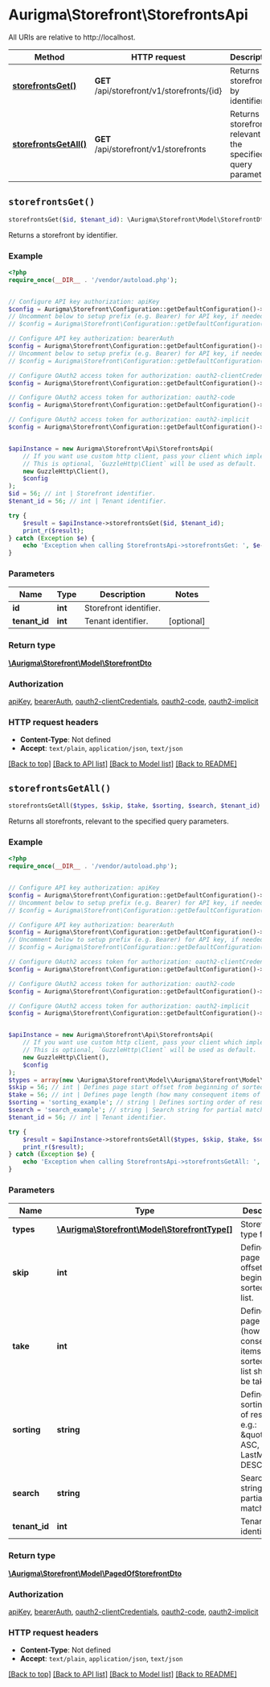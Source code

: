 # Aurigma\Storefront\StorefrontsApi

All URIs are relative to http://localhost.

Method | HTTP request | Description
------------- | ------------- | -------------
[**storefrontsGet()**](StorefrontsApi.md#storefrontsGet) | **GET** /api/storefront/v1/storefronts/{id} | Returns a storefront by identifier.
[**storefrontsGetAll()**](StorefrontsApi.md#storefrontsGetAll) | **GET** /api/storefront/v1/storefronts | Returns all storefronts, relevant to the specified query parameters.


## `storefrontsGet()`

```php
storefrontsGet($id, $tenant_id): \Aurigma\Storefront\Model\StorefrontDto
```

Returns a storefront by identifier.

### Example

```php
<?php
require_once(__DIR__ . '/vendor/autoload.php');


// Configure API key authorization: apiKey
$config = Aurigma\Storefront\Configuration::getDefaultConfiguration()->setApiKey('X-API-Key', 'YOUR_API_KEY');
// Uncomment below to setup prefix (e.g. Bearer) for API key, if needed
// $config = Aurigma\Storefront\Configuration::getDefaultConfiguration()->setApiKeyPrefix('X-API-Key', 'Bearer');

// Configure API key authorization: bearerAuth
$config = Aurigma\Storefront\Configuration::getDefaultConfiguration()->setApiKey('Authorization', 'YOUR_API_KEY');
// Uncomment below to setup prefix (e.g. Bearer) for API key, if needed
// $config = Aurigma\Storefront\Configuration::getDefaultConfiguration()->setApiKeyPrefix('Authorization', 'Bearer');

// Configure OAuth2 access token for authorization: oauth2-clientCredentials
$config = Aurigma\Storefront\Configuration::getDefaultConfiguration()->setAccessToken('YOUR_ACCESS_TOKEN');

// Configure OAuth2 access token for authorization: oauth2-code
$config = Aurigma\Storefront\Configuration::getDefaultConfiguration()->setAccessToken('YOUR_ACCESS_TOKEN');

// Configure OAuth2 access token for authorization: oauth2-implicit
$config = Aurigma\Storefront\Configuration::getDefaultConfiguration()->setAccessToken('YOUR_ACCESS_TOKEN');


$apiInstance = new Aurigma\Storefront\Api\StorefrontsApi(
    // If you want use custom http client, pass your client which implements `GuzzleHttp\ClientInterface`.
    // This is optional, `GuzzleHttp\Client` will be used as default.
    new GuzzleHttp\Client(),
    $config
);
$id = 56; // int | Storefront identifier.
$tenant_id = 56; // int | Tenant identifier.

try {
    $result = $apiInstance->storefrontsGet($id, $tenant_id);
    print_r($result);
} catch (Exception $e) {
    echo 'Exception when calling StorefrontsApi->storefrontsGet: ', $e->getMessage(), PHP_EOL;
}
```

### Parameters

Name | Type | Description  | Notes
------------- | ------------- | ------------- | -------------
 **id** | **int**| Storefront identifier. |
 **tenant_id** | **int**| Tenant identifier. | [optional]

### Return type

[**\Aurigma\Storefront\Model\StorefrontDto**](../Model/StorefrontDto.md)

### Authorization

[apiKey](../../README.md#apiKey), [bearerAuth](../../README.md#bearerAuth), [oauth2-clientCredentials](../../README.md#oauth2-clientCredentials), [oauth2-code](../../README.md#oauth2-code), [oauth2-implicit](../../README.md#oauth2-implicit)

### HTTP request headers

- **Content-Type**: Not defined
- **Accept**: `text/plain`, `application/json`, `text/json`

[[Back to top]](#) [[Back to API list]](../../README.md#endpoints)
[[Back to Model list]](../../README.md#models)
[[Back to README]](../../README.md)

## `storefrontsGetAll()`

```php
storefrontsGetAll($types, $skip, $take, $sorting, $search, $tenant_id): \Aurigma\Storefront\Model\PagedOfStorefrontDto
```

Returns all storefronts, relevant to the specified query parameters.

### Example

```php
<?php
require_once(__DIR__ . '/vendor/autoload.php');


// Configure API key authorization: apiKey
$config = Aurigma\Storefront\Configuration::getDefaultConfiguration()->setApiKey('X-API-Key', 'YOUR_API_KEY');
// Uncomment below to setup prefix (e.g. Bearer) for API key, if needed
// $config = Aurigma\Storefront\Configuration::getDefaultConfiguration()->setApiKeyPrefix('X-API-Key', 'Bearer');

// Configure API key authorization: bearerAuth
$config = Aurigma\Storefront\Configuration::getDefaultConfiguration()->setApiKey('Authorization', 'YOUR_API_KEY');
// Uncomment below to setup prefix (e.g. Bearer) for API key, if needed
// $config = Aurigma\Storefront\Configuration::getDefaultConfiguration()->setApiKeyPrefix('Authorization', 'Bearer');

// Configure OAuth2 access token for authorization: oauth2-clientCredentials
$config = Aurigma\Storefront\Configuration::getDefaultConfiguration()->setAccessToken('YOUR_ACCESS_TOKEN');

// Configure OAuth2 access token for authorization: oauth2-code
$config = Aurigma\Storefront\Configuration::getDefaultConfiguration()->setAccessToken('YOUR_ACCESS_TOKEN');

// Configure OAuth2 access token for authorization: oauth2-implicit
$config = Aurigma\Storefront\Configuration::getDefaultConfiguration()->setAccessToken('YOUR_ACCESS_TOKEN');


$apiInstance = new Aurigma\Storefront\Api\StorefrontsApi(
    // If you want use custom http client, pass your client which implements `GuzzleHttp\ClientInterface`.
    // This is optional, `GuzzleHttp\Client` will be used as default.
    new GuzzleHttp\Client(),
    $config
);
$types = array(new \Aurigma\Storefront\Model\\Aurigma\Storefront\Model\StorefrontType()); // \Aurigma\Storefront\Model\StorefrontType[] | Storefront type filter.
$skip = 56; // int | Defines page start offset from beginning of sorted result list.
$take = 56; // int | Defines page length (how many consequent items of sorted result list should be taken).
$sorting = 'sorting_example'; // string | Defines sorting order of result list e.g.: \"Title ASC, LastModified DESC\".
$search = 'search_example'; // string | Search string for partial match.
$tenant_id = 56; // int | Tenant identifier.

try {
    $result = $apiInstance->storefrontsGetAll($types, $skip, $take, $sorting, $search, $tenant_id);
    print_r($result);
} catch (Exception $e) {
    echo 'Exception when calling StorefrontsApi->storefrontsGetAll: ', $e->getMessage(), PHP_EOL;
}
```

### Parameters

Name | Type | Description  | Notes
------------- | ------------- | ------------- | -------------
 **types** | [**\Aurigma\Storefront\Model\StorefrontType[]**](../Model/\Aurigma\Storefront\Model\StorefrontType.md)| Storefront type filter. | [optional]
 **skip** | **int**| Defines page start offset from beginning of sorted result list. | [optional]
 **take** | **int**| Defines page length (how many consequent items of sorted result list should be taken). | [optional]
 **sorting** | **string**| Defines sorting order of result list e.g.: \&quot;Title ASC, LastModified DESC\&quot;. | [optional]
 **search** | **string**| Search string for partial match. | [optional]
 **tenant_id** | **int**| Tenant identifier. | [optional]

### Return type

[**\Aurigma\Storefront\Model\PagedOfStorefrontDto**](../Model/PagedOfStorefrontDto.md)

### Authorization

[apiKey](../../README.md#apiKey), [bearerAuth](../../README.md#bearerAuth), [oauth2-clientCredentials](../../README.md#oauth2-clientCredentials), [oauth2-code](../../README.md#oauth2-code), [oauth2-implicit](../../README.md#oauth2-implicit)

### HTTP request headers

- **Content-Type**: Not defined
- **Accept**: `text/plain`, `application/json`, `text/json`

[[Back to top]](#) [[Back to API list]](../../README.md#endpoints)
[[Back to Model list]](../../README.md#models)
[[Back to README]](../../README.md)
